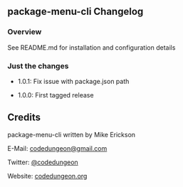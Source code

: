 ## package-menu-cli Changelog

### Overview
See README.md for installation and configuration details

### Just the changes

- 1.0.1: Fix issue with package.json path

- 1.0.0: First tagged release



## Credits

package-menu-cli written by Mike Erickson

E-Mail: [codedungeon@gmail.com](mailto:codedungeon@gmail.com)

Twitter: [@codedungeon](http://twitter.com/codedungeon)

Website: [codedungeon.org](http://codedungeon.org)
